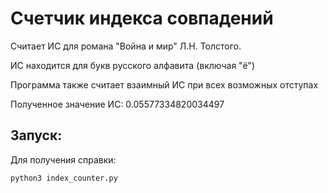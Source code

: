 # Cчетчик индекса совпадений
Считает ИС для романа "Война и мир" Л.Н. Толстого.

ИС находится для букв русского алфавита (включая "ё")

Программа также считает взаимный ИС при всех возможных отступах

Полученное значение ИС: 0.05577334820034497

## Запуск:
Для получения справки:
```
python3 index_counter.py
```